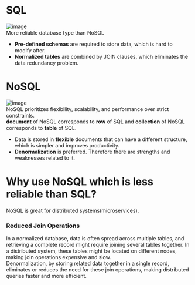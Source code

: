 # SQL
![image](https://user-images.githubusercontent.com/67142421/177896991-3d9ef63a-30d7-4c7a-9695-cc48baa8b120.png)<br>
More reliable database type than NoSQL
- **Pre-defined schemas** are required to store data, which is hard to modify after.
- **Normalized tables** are combined by JOIN clauses, which eliminates the data redundancy problem.

# NoSQL
![image](https://user-images.githubusercontent.com/67142421/177898003-73e84048-afd7-4979-91f3-798c07ab27fa.png)<br>
NoSQL prioritizes flexibility, scalability, and performance over strict constraints.<br>
**document** of NoSQL corresponds to **row** of SQL and **collection** of NoSQL corresponds to **table** of SQL.<br>
- Data is stored in **flexible** documents that can have a different structure, which is simpler and improves productivity.
- **Denormalization** is preferred. Therefore there are strengths and weaknesses related to it.

# Why use NoSQL which is less reliable than SQL?
NoSQL is great for distributed systems(microservices).
### Reduced Join Operations
In a normalized database, data is often spread across multiple tables, and retrieving a complete record might require joining several tables together. In a distributed system, these tables might be located on different nodes, making join operations expensive and slow.<br>
Denormalization, by storing related data together in a single record, eliminates or reduces the need for these join operations, making distributed queries faster and more efficient.
